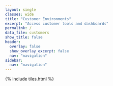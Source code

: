 ```yaml
---
layout: single
classes: wide
title: "Customer Environments"
excerpt: "Access customer tools and dashboards"
permalink: /
data_file: customers
show_title: false
header:
  overlay: false
  show_overlay_excerpt: false
  nav: "navigation"
sidebar:
  nav: "navigation"
---
```


<style>
  .sidebar__right {
    width: 80px !important;
    padding: 0.1rem 0.25rem !important;
    margin-top: 2rem !important;
  }

  .sidebar__right .nav__list .nav__item a {
    font-size: 0.55rem !important;
    line-height: 1 !important;
    padding: 0.1rem 0.25rem !important;
  }

  .nav__list .nav__item {
    margin-bottom: 0.1rem !important;
    border-bottom: none !important;
  }

  .layout--single .page {
    margin-left: 80px !important;
  }

  .page__title {
    text-align: center;
  }
</style>

{% include tiles.html %}
